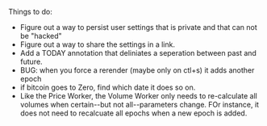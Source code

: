 Things to do:

- Figure out a way to persist user settings that is private and that can not be "hacked"
- Figure out a way to share the settings in a link.
- Add a TODAY annotation that deliniates a seperation between past and future.
- BUG: when you force a rerender (maybe only on ctl+s) it adds another epoch
- if bitcoin goes to Zero, find which date it does so on.
- Like the Price Worker, the Volume Worker only needs to re-calculate all volumes when certain--but not all--parameters change. FOr instance, it does not need to recalcuate all epochs when a new epoch is added.
